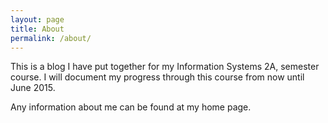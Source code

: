 ```yaml
---
layout: page
title: About
permalink: /about/
---
```


This is a blog I have put together for my Information Systems 2A, semester course.
I will document my progress through this course from now until June 2015.

Any information about me can be found at my home page.

